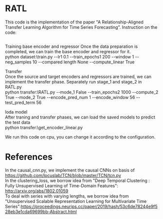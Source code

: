 # RATL
This code is the implementation of the paper "A Relationship-Aligned Transfer Learning Algorithm for Time Series Forecasting".
Instruction on the code:
##
Training base encoder and regressor
Once the data preparation is completed, we can train the base encoder and regressor for it.  
python dataset:\train.py --lr1 0.1 --train_epochs1 200 --window 1 --neg_samples 10 --compared length None --compute_linear True  

Transfer  
Once the source and target encoders and regressors are trained, we can implement the transfer phase. Separately run stage_1 and stage_2 in RATL.py    
python transfer:\RATL.py --mode_1 False --train_epochs2 1000 --compute_2 True --mode_2 True --encode_pred_num 1 --encode_window 56 --test_pred_term 56  

loda model  
After traning and transfer phases, we can load the saved models to predict the test data    
python transfer:\get_encoder_linear.py  

We run this code on cpu, you can change it according to the configuration.  
# References  
In the causal_cnn.py, we implement the causal CNNs on basis of https://github.com/locuslab/TCN/blob/master/TCN/tcn.py  
In the clustering_loss, we borrow idea from "Deep Temporal Clustering : Fully Unsupervised Learning of Time-Domain Features": http://arxiv.org/abs/1802.01059  
To deal with series with varying lengths, we borrow idea from "Unsupervised Scalable Representation Learning for Multivariate Time   Series":https://proceedings.neurips.cc/paper/2019/hash/53c6de78244e9f528eb3e1cda69699bb-Abstract.html
